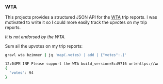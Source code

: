 
### WTA
This projects provides a structured JSON API for the [WTA](https://www.wta.org/) trip
reports. I was motivated to write it so I could more easily track the upvotes on my
trip reports.

*It is not endorsed by the WTA.*

Sum all the upvotes on my trip reports:

```sh
gravl wta bzimmer | jq 'map(.votes) | add | {"votes":.}'

12:04PM INF Please support the WTA build_version=5cd9716 url=https://www.wta.org/
{
  "votes": 94
}
```
